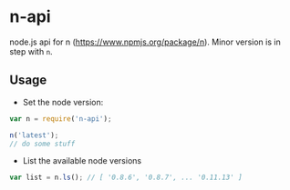 n-api
=====

node.js api for n (https://www.npmjs.org/package/n). Minor version is in step with `n`.

## Usage

- Set the node version:
```js
var n = require('n-api');

n('latest');
// do some stuff
```

- List the available node versions
```js
var list = n.ls(); // [ '0.8.6', '0.8.7', ... '0.11.13' ]
```
